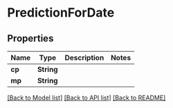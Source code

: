 # PredictionForDate

## Properties

Name | Type | Description | Notes
------------ | ------------- | ------------- | -------------
**cp** | **String** |  | 
**mp** | **String** |  | 

[[Back to Model list]](../README.md#documentation-for-models) [[Back to API list]](../README.md#documentation-for-api-endpoints) [[Back to README]](../README.md)


